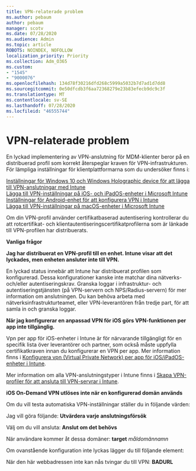 ```yaml
---
title: VPN-relaterade problem
ms.author: pebaum
author: pebaum
manager: scotv
ms.date: 07/28/2020
ms.audience: Admin
ms.topic: article
ROBOTS: NOINDEX, NOFOLLOW
localization_priority: Priority
ms.collection: Adm_O365
ms.custom:
- "1545"
- "9000076"
ms.openlocfilehash: 134d78f30216dfd268c5999a5032b7d7ad1d7dd8
ms.sourcegitcommit: 0e50dfcdb3f6aa72368279e23b83efecb9dc9c3f
ms.translationtype: MT
ms.contentlocale: sv-SE
ms.lasthandoff: 07/28/2020
ms.locfileid: "46555744"
---
```

# <a name="vpn-related-issues"></a>VPN-relaterade problem

En lyckad implementering av VPN-anslutning för MDM-klienter beror på en distribuerad profil som korrekt återspeglar kraven för VPN-infrastrukturen. För lämpliga inställningar för klientplattformarna som du undersöker finns i: 

[Inställningar för Windows 10 och Windows Holographic device för att lägga till VPN-anslutningar med Intune](https://docs.microsoft.com/intune/vpn-settings-windows-10)  
[Lägga till VPN-inställningar på iOS- och iPadOS-enheter i Microsoft Intune](https://docs.microsoft.com/intune/vpn-settings-ios)  
[Inställningar för Android-enhet för att konfigurera VPN i Intune](https://docs.microsoft.com/intune/vpn-settings-android)  
[Lägga till VPN-inställningar på macOS-enheter i Microsoft Intune](https://docs.microsoft.com/mem/intune/configuration/vpn-settings-macos)

Om din VPN-profil använder certifikatbaserad autentisering kontrollerar du att rotcertifikat- och klientautentiseringscertifikatprofilerna som är länkade till VPN-profilen har distribuerats.

**Vanliga frågor**

**Jag har distribuerat en VPN-profil till en enhet. Intune visar att det lyckades, men enheten ansluter inte till VPN.**

En lyckad status innebär att Intune har distribuerat profilen som konfigurerad. Dessa konfigurationer kanske inte matchar dina nätverks- och/eller autentiseringskrav. Granska loggar i infrastruktur- och autentiseringstjänsten (på VPN-servern och NPS/Radius-servern) för mer information om anslutningen. Du kan behöva arbeta med nätverksinfrastrukturteamet, eller VPN-leverantören från tredje part, för att samla in och granska loggar.

**När jag konfigurerar en anpassad VPN för iOS görs VPN-funktionen per app inte tillgänglig.**

Vpn per app för iOS-enheter i Intune är för närvarande tillgängligt för en specifik lista över leverantörer och partner, som också måste uppfylla certifikatkraven innan du konfigurerar en VPN per app. Mer information finns i [Konfigurera vpn (Virtual Private Network) per app för iOS/iPadOS-enheter i Intune](https://docs.microsoft.com/intune/vpn-setting-configure-per-app). 

Mer information om alla VPN-anslutningstyper i Intune finns i [Skapa VPN-profiler för att ansluta till VPN-servrar i Intune](https://docs.microsoft.com/intune/vpn-settings-configure).  

**iOS On-Demand VPN utlöses inte när en konfigurerad domän används**

Om du vill testa automatiska VPN-inställningar ställer du in följande värden:

Jag vill göra följande: **Utvärdera varje anslutningsförsök** 

Välj om du vill ansluta: **Anslut om det behövs**

När användare kommer åt dessa domäner: **target** *måldomännamn*

Om ovanstående konfiguration inte lyckas lägger du till följande element:

När den här webbadressen inte kan nås tvingar du till VPN: **BADURL**